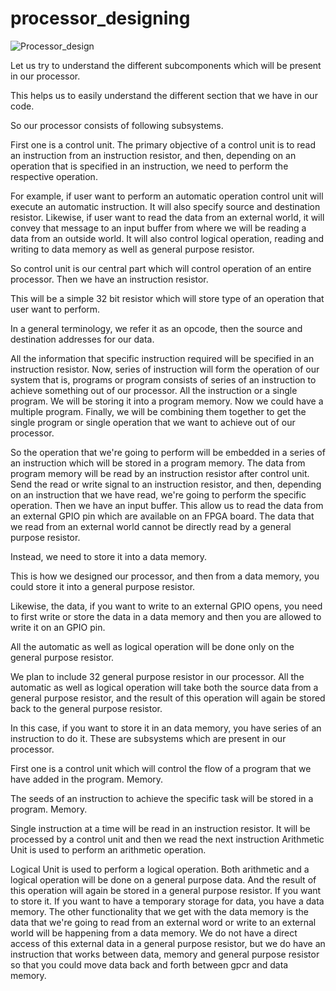 # processor_designing
 ![Processor_design](https://github.com/ANKURJUEE/processor_designing/assets/143562100/e31000a6-5201-491e-86af-9e3d368f6708)


Let us try to understand the different subcomponents which will be present in our processor.

This helps us to easily understand the different section that we have in our code.

So our processor consists of following subsystems.

First one is a control unit.
The primary objective of a control unit is to read an instruction from an instruction resistor, and
then, depending on an operation that is specified in an instruction, we need to perform the respective
operation.

For example, if user want to perform an automatic operation control unit will execute an automatic
instruction.
It will also specify source and destination resistor.
Likewise, if user want to read the data from an external world, it will convey that message to an
input buffer from where we will be reading a data from an outside world.
It will also control logical operation, reading and writing to data memory as well as general purpose
resistor.

So control unit is our central part which will control operation of an entire processor.
Then we have an instruction resistor.

This will be a simple 32 bit resistor which will store type of an operation that user want to perform.

In a general terminology, we refer it as an opcode, then the source and destination addresses for
our data.

All the information that specific instruction required will be specified in an instruction resistor.
Now, series of instruction will form the operation of our system that is, programs or program consists
of series of an instruction to achieve something out of our processor.
All the instruction or a single program.
We will be storing it into a program memory.
Now we could have a multiple program.
Finally, we will be combining them together to get the single program or single operation that we want
to achieve out of our processor.

So the operation that we're going to perform will be embedded in a series of an instruction which will
be stored in a program memory.
The data from program memory will be read by an instruction resistor after control unit.
Send the read or write signal to an instruction resistor, and then, depending on an instruction that
we have read, we're going to perform the specific operation.
Then we have an input buffer.
This allow us to read the data from an external GPIO pin which are available on an FPGA board.
The data that we read from an external world cannot be directly read by a general purpose resistor.

Instead, we need to store it into a data memory.

This is how we designed our processor, and then from a data memory, you could store it into a general
purpose resistor.

Likewise, the data, if you want to write to an external GPIO opens, you need to first write or store
the data in a data memory and then you are allowed to write it on an GPIO pin.

All the automatic as well as logical operation will be done only on the general purpose resistor.

We plan to include 32 general purpose resistor in our processor.
All the automatic as well as logical operation will take both the source data from a general purpose
resistor, and the result of this operation will again be stored back to the general purpose resistor.

In this case, if you want to store it in an data memory, you have series of an instruction to do it.
These are subsystems which are present in our processor.

First one is a control unit which will control the flow of a program that we have added in the program.
Memory.

The seeds of an instruction to achieve the specific task will be stored in a program.
Memory.

Single instruction at a time will be read in an instruction resistor.
It will be processed by a control unit and then we read the next instruction Arithmetic Unit is used
to perform an arithmetic operation.

Logical Unit is used to perform a logical operation.
Both arithmetic and a logical operation will be done on a general purpose data.
And the result of this operation will again be stored in a general purpose resistor.
If you want to store it.
If you want to have a temporary storage for data, you have a data memory.
The other functionality that we get with the data memory is the data that we're going to read from an
external word or write to an external world will be happening from a data memory.
We do not have a direct access of this external data in a general purpose resistor, but we do have
an instruction that works between data, memory and general purpose resistor so that you could move
data back and forth between gpcr and data memory.


